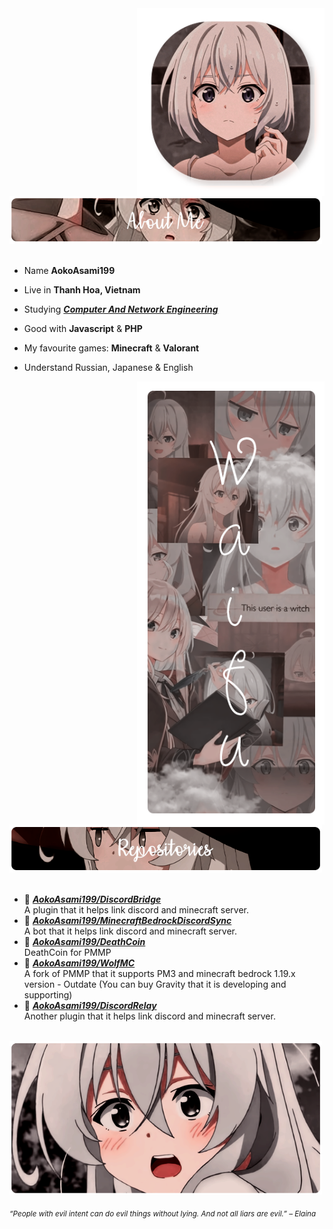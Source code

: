 <div>
<img src="./img/Profile-elaina.png" width="300" align="right" />
<br/>
<img src="./img/AboutMe-elaina.png" width="500" />
<br/>
<br/>
  
- Name **AokoAsami199**

- Live in **Thanh Hoa, Vietnam**

- Studying [***Computer And Network Engineering***](https://smkn4palembang.sch.id/)

- Good with **Javascript** & **PHP**

- My favourite games: **Minecraft** & **Valorant**

- Understand Russian, Japanese & English
<img src="./img/Waifu-elainaa.png" width="300" align="right" />
<br/>
<img src="./img/Repo-elaina.png" width="500" />
<br/>
<br/>
  
- 📗 [***AokoAsami199/DiscordBridge***](https://github.com/AokoAsami199/DiscordBridge) <br/>
  A plugin that it helps link discord and minecraft server.
- 📘 [***AokoAsami199/MinecraftBedrockDiscordSync***](https://github.com/AokoAsami199/MinecraftBedrockDiscordSync) <br/>
  A bot that it helps link discord and minecraft server.
- 📙 [***AokoAsami199/DeathCoin***](https://github.com/AokoAsami199/DeathCoin) <br/>
  DeathCoin for PMMP
- 📕 [***AokoAsami199/WolfMC***](https://github.com/AokoAsami199/DeathCoin) <br/>
  A fork of PMMP that it supports PM3 and minecraft bedrock 1.19.x version - Outdate (You can buy Gravity that it is developing and supporting)
- 📒 [***AokoAsami199/DiscordRelay***](https://github.com/AokoAsami199/DiscordRelay) <br/>
  Another plugin that it helps link discord and minecraft server.

<br/>
<img src="./img/banner-elainaa.png" width="500" /><br/>
  
<sub> *“People with evil intent can do evil things without lying. And not all liars are evil.” – Elaina* </sub>
<!--
<img src="https://metrics.lecoq.io/AokoAsami199?template=classic&base.header=0&base.activity=0&base.community=0&base.repositories=0&base.metadata=0&repositories=1&repositories=100&repositories.batch=100&repositories.forks=false&repositories.affiliations=owner&repositories.featured=AokoAsami199%2FDiscordBridge%2CAokoAsami199%2FMinecraftBedrockDiscordSync%2CAokoAsami199%2FDeathCoin%2CAokoAsami199%2FWolfMC%2CAokoAsami199%2FDiscordRelay&config.timezone=Asia%2FHo_Chi_Minh"  />
-->
</div>
